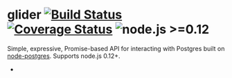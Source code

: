 # glider [![Build Status](https://travis-ci.org/Innovu/glider.svg?branch=master)](https://travis-ci.org/Innovu/glider) [![Coverage Status](https://coveralls.io/repos/github/Innovu/glider/badge.svg?branch=master)](https://coveralls.io/github/Innovu/glider?branch=master) ![node.js >=0.12](https://img.shields.io/badge/node.js-%3E=0.12-brightgreen.svg)

Simple, expressive, Promise-based API for interacting with Postgres built on [node-postgres](https://github.com/brianc/node-postgres). Supports node.js 0.12+.

*

